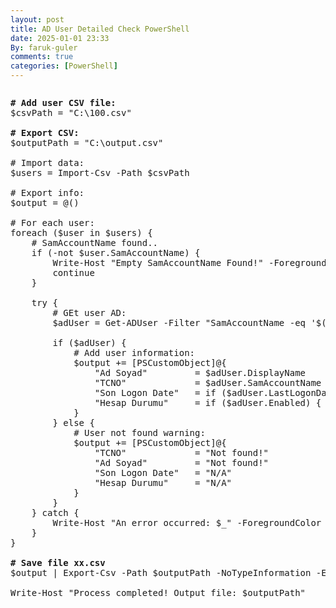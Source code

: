 ```yaml
---
layout: post
title: AD User Detailed Check PowerShell
date: 2025-01-01 23:33
By: faruk-guler
comments: true
categories: [PowerShell]
---
```

<!-- wp:image {"id":15489,"sizeSlug":"large","linkDestination":"none"} -->
<figure class="wp-block-image size-large"><img src="https://farukguler.com/assets/post_images/powershell-4-sdn.jpg?w=225" alt="" class="wp-image-15489" /></figure>
<!-- /wp:image -->

<!-- wp:preformatted -->
<pre class="wp-block-preformatted"><strong># Add user CSV file:</strong><br>$csvPath = "C:\100.csv"<br><br><strong># Export CSV:</strong><br>$outputPath = "C:\output.csv"<br><br># Import data:<br>$users = Import-Csv -Path $csvPath<br><br># Export info:<br>$output = @()<br><br># For each user:<br>foreach ($user in $users) {<br>    # SamAccountName found..<br>    if (-not $user.SamAccountName) {<br>        Write-Host "Empty SamAccountName Found!" -ForegroundColor Yellow<br>        continue<br>    }<br><br>    try {<br>        # GEt user AD:<br>        $adUser = Get-ADUser -Filter "SamAccountName -eq '$($user.SamAccountName)'" -Properties DisplayName, SamAccountName, LastLogonDate, Enabled<br><br>        if ($adUser) {<br>            # Add user information:<br>            $output += [PSCustomObject]@{<br>                "Ad Soyad"         = $adUser.DisplayName<br>                "TCNO"             = $adUser.SamAccountName<br>                "Son Logon Date"   = if ($adUser.LastLogonDate) { $adUser.LastLogonDate } else { "no login" }<br>                "Hesap Durumu"     = if ($adUser.Enabled) { "Enabled" } else { "Disabled" }<br>            }<br>        } else {<br>            # User not found warning:<br>            $output += [PSCustomObject]@{<br>                "TCNO"             = "Not found!"<br>                "Ad Soyad"         = "Not found!"<br>                "Son Logon Date"   = "N/A"<br>                "Hesap Durumu"     = "N/A"<br>            }<br>        }<br>    } catch {<br>        Write-Host "An error occurred: $_" -ForegroundColor Red<br>    }<br>}<br><br><strong># Save file xx.csv</strong><br>$output | Export-Csv -Path $outputPath -NoTypeInformation -Encoding UTF8<br><br>Write-Host "Process completed! Output file: $outputPath"</pre>
<!-- /wp:preformatted -->

<!-- wp:paragraph -->
<p></p>
<!-- /wp:paragraph -->
